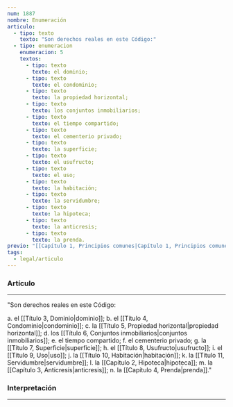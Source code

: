 ```yaml
---
num: 1887
nombre: Enumeración
articulo:
  - tipo: texto
    texto: "Son derechos reales en este Código:"
  - tipo: enumeracion
    enumeracion: 5
    textos:
      - tipo: texto
        texto: el dominio;
      - tipo: texto
        texto: el condominio;
      - tipo: texto
        texto: la propiedad horizontal;
      - tipo: texto
        texto: los conjuntos inmobiliarios;
      - tipo: texto
        texto: el tiempo compartido;
      - tipo: texto
        texto: el cementerio privado;
      - tipo: texto
        texto: la superficie;
      - tipo: texto
        texto: el usufructo;
      - tipo: texto
        texto: el uso;
      - tipo: texto
        texto: la habitación;
      - tipo: texto
        texto: la servidumbre;
      - tipo: texto
        texto: la hipoteca;
      - tipo: texto
        texto: la anticresis;
      - tipo: texto
        texto: la prenda.
previo: "[[Capítulo 1, Principios comunes|Capítulo 1, Principios comunes]]"
tags:
  - legal/articulo
---
```

### Artículo
---
"Son derechos reales en este Código:

 a. el [[Título 3, Dominio|dominio]];
 b. el [[Título 4, Condominio|condominio]];
 c. la [[Título 5, Propiedad horizontal|propiedad horizontal]];
 d. los [[Título 6, Conjuntos inmobiliarios|conjuntos inmobiliarios]];
 e. el tiempo compartido;
 f. el cementerio privado;
 g. la [[Título 7, Superficie|superficie]];
 h. el [[Título 8, Usufructo|usufructo]];
 i. el [[Título 9, Uso|uso]];
 j. la [[Título 10, Habitación|habitación]];
 k. la [[Título 11, Servidumbre|servidumbre]];
 l. la [[Capítulo 2, Hipoteca|hipoteca]];
 m. la [[Capítulo 3, Anticresis|anticresis]];
 n. la [[Capítulo 4, Prenda|prenda]]."

### Interpretación
---


